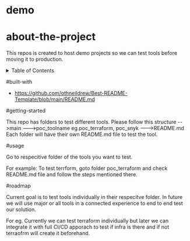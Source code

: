 # demo

# about-the-project
This repos is created to host demo projects so we can test tools before moving it to production. 


<!-- TABLE OF CONTENTS -->
<details>
  <summary>Table of Contents</summary>
  <ol>
    <li>
      <a href="#about-the-project">About The Project</a>
      <ul>
        <li><a href="#built-with">Built With</a></li>
      </ul>
    </li>
    <li>
      <a href="#getting-started">Getting Started</a>
      <ul>
        <li><a href="#prerequisites">Prerequisites</a></li>
        <li><a href="#installation">Installation</a></li>
      </ul>
    </li>
    <li><a href="#usage">Usage</a></li>
    <li><a href="#roadmap">Roadmap</a></li>
    <li><a href="#contributing">Contributing</a></li>
    <li><a href="#license">License</a></li>
    <li><a href="#contact">Contact</a></li>
    <li><a href="#acknowledgments">Acknowledgments</a></li>
  </ol>
</details>


#built-with


* https://github.com/othneildrew/Best-README-Template/blob/main/README.md


#getting-started


This repo has folders to test different tools. 
Please follow this structure
-->main 
--->poc_toolname eg.poc_terraform, poc_snyk
--->README.md
Each folder will have their own README.md file to test the tool. 


#usage


Go to respecitive folder of the tools you want to test. 

For example: To test terrform, goto folder poc_terraform and check README.md file and follow the steps mentioned there. 

#roadmap


Current goal is to test tools individually in their respecitve folder. In future we will use major or all tools in a connected experience to end to end test our solution. 

For eg. Currently we can test terraform individually but later we can integrate it with full CI/CD apporach to test if infra is there and if not terraofrm will create it beforehand. 




